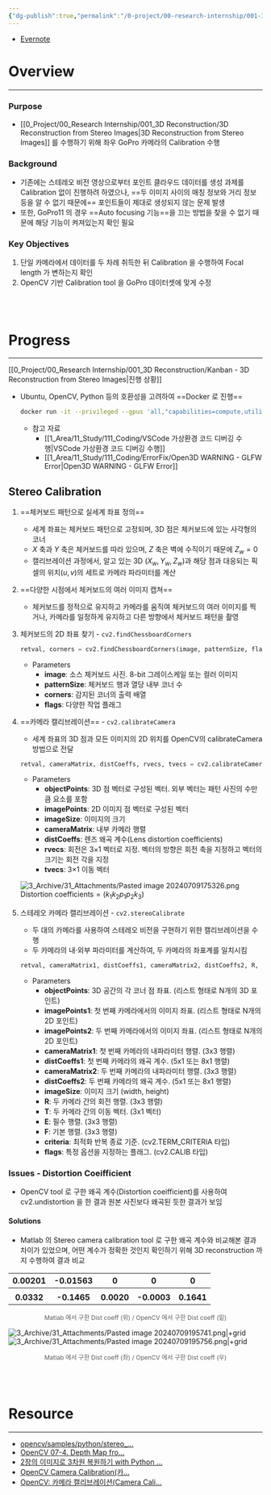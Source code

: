 ```yaml
---
{"dg-publish":true,"permalink":"/0-project/00-research-internship/001-3-d-reconstruction/stereo-calibration/","tags":["Project","Project/Stereo2PCD"]}
---
```


- [Evernote](https://www.evernote.com/shard/s515/sh/3f586871-a7a9-d195-943c-f2b6f0aa830c/Bk850BxaddK85K-Q27CGX3xInL4AYbuC7i6nuUKX5K7vTG3Grh98G32IUg)
# Overview
---
### Purpose
- [[0_Project/00_Research Internship/001_3D Reconstruction/3D Reconstruction from Stereo Images\|3D Reconstruction from Stereo Images]] 를 수행하기 위해 좌우 GoPro 카메라의 Calibration 수행


### Background
- 기존에는 스테레오 비전 영상으로부터 포인트 클라우드 데이터를 생성 과제를 Calibration 없이 진행하려 하였으나, ==두 이미지 사이의 매칭 정보와 거리 정보 등을 알 수 없기 때문에== 포인트들이 제대로 생성되지 않는 문제 발생 
- 또한, GoPro11 의 경우 ==Auto focusing 기능==을 끄는 방법을 찾을 수 없기 때문에 해당 기능이 켜져있는지 확인 필요


### Key Objectives
1. 단일 카메라에서 데이터를 두 차례 취득한 뒤 Calibration 을 수행하여 Focal length 가 변하는지 확인
2. OpenCV 기반 Calibration tool 을 GoPro 데이터셋에 맞게 수정

<br/><br/>

# Progress
---
[[0_Project/00_Research Internship/001_3D Reconstruction/Kanban - 3D Reconstruction from Stereo Images\|진행 상황]]

- Ubuntu, OpenCV, Python 등의 호환성을 고려하여 ==Docker 로 진행==
	```bash
	docker run -it --privileged --gpus 'all,"capabilities=compute,utility,graphics"' -e DISPLAY=unix$DISPLAY -e QT_X11_NO_MITSHM=1 -v /tmp/.X11-unix:/tmp/.X11-unix:rw -v /etc/localtime:/etc/localtime:ro -e TZ=Asia/Seoul -v /dev:/dev -v ~/workspace/dataset:/workspace/dataset -w /workspace --restart always --name stereo2pcd python:3.10.14-bullseye
	```

	- 참고 자료
		- [[1_Area/11_Study/111_Coding/VSCode 가상환경 코드 디버깅 수행\|VSCode 가상환경 코드 디버깅 수행]]
		- [[1_Area/11_Study/111_Coding/ErrorFix/Open3D WARNING - GLFW Error\|Open3D WARNING - GLFW Error]]


## Stereo Calibration

1. ==체커보드 패턴으로 실세계 좌표 정의==
	- 세계 좌표는 체커보드 패턴으로 고정되며, 3D 점은 체커보드에 있는 사각형의 코너
	- $X$ 축과 $Y$ 축은 체커보드를 따라 있으며, $Z$ 축은 벽에 수직이기 때문에 $Z_w=0$
	- 캘리브레이션 과정에서, 알고 있는 3D  ($X_w, Y_w, Z_w$)과 해당 점과 대응되는 픽셀의 위치($u, v$)의 세트로 카메라 파라미터를 계산


1. ==다양한 시점에서 체커보드의 여러 이미지 캡쳐==
	- 체커보드를 정적으로 유지하고 카메라를 움직여 체커보드의 여러 이미지를 찍거나, 카메라를 일정하게 유지하고 다른 방향에서 체커보드 패턴을 촬영


1. 체커보드의 2D 좌표 찾기 - `cv2.findChessboardCorners`
	```python
	retval, corners = cv2.findChessboardCorners(image, patternSize, flags)
	```
	- Parameters
		- **image**: 소스 체커보드 사진. 8-bit 그레이스케일 또는 컬러 이미지
		- **patternSize**: 체커보드 행과 열당 내부 코너 수
		- **corners**: 감지된 코너의 출력 배열
		- **flags**: 다양한 작업 플래그


1. ==카메라 캘리브레이션== - `cv2.calibrateCamera`
	- 세계 좌표의 3D 점과 모든 이미지의 2D 위치를 OpenCV의 calibrateCamera방법으로 전달
	```python
	retval, cameraMatrix, distCoeffs, rvecs, tvecs = cv2.calibrateCamera(objectPoints, imagePoints, imageSize)
	```
	- Parameters
		- **objectPoints**: 3D 점 벡터로 구성된 벡터. 외부 벡터는 패턴 사진의 수만큼 요소를 포함
		- **imagePoints**: 2D 이미지 점 벡터로 구성된 벡터
		- **imageSize**: 이미지의 크기
		- **cameraMatrix**: 내부 카메라 행렬
		- **distCoeffs**: 렌즈 왜곡 계수(Lens distortion coefficients)
		- **rvecs**: 회전은 3×1 벡터로 지정. 벡터의 방향은 회전 축을 지정하고 벡터의 크기는 회전 각을 지정
		- **tvecs**: 3×1 이동 벡터

	![3_Archive/31_Attachments/Pasted image 20240709175326.png](/img/user/3_Archive/31_Attachments/Pasted%20image%2020240709175326.png)
	$\text{Distortion coefficients} = (k_1 k_2 p_1 p_2 k_3)$


1. 스테레오 카메라 캘리브레이션 - `cv2.stereoCalibrate`
	- 두 대의 카메라를 사용하여 스테레오 비전을 구현하기 위한 캘리브레이션을 수행
	- 두 카메라의 내·외부 파라미터를 계산하여, 두 카메라의 좌표계를 일치시킴
	
	```python
	retval, cameraMatrix1, distCoeffs1, cameraMatrix2, distCoeffs2, R, T, E, F = cv2.stereoCalibrate(objectPoints, imagePoints1, imagePoints2, cameraMatrix1, distCoeffs1, cameraMatrix2, distCoeffs2, imageSize, R=None, T=None, E=None, F=None, criteria=None, flags=None)
	```

	- Parameters
		- **objectPoints**: 3D 공간의 각 코너 점 좌표. (리스트 형태로 N개의 3D 포인트)
		- **imagePoints1**: 첫 번째 카메라에서의 이미지 좌표. (리스트 형태로 N개의 2D 포인트)
		- **imagePoints2**: 두 번째 카메라에서의 이미지 좌표. (리스트 형태로 N개의 2D 포인트)
		- **cameraMatrix1**: 첫 번째 카메라의 내파라미터 행렬. (3x3 행렬)
		- **distCoeffs1**: 첫 번째 카메라의 왜곡 계수. (5x1 또는 8x1 행렬)
		- **cameraMatrix2**: 두 번째 카메라의 내파라미터 행렬. (3x3 행렬)
		- **distCoeffs2**: 두 번째 카메라의 왜곡 계수. (5x1 또는 8x1 행렬)
		- **imageSize**: 이미지 크기 (width, height)
		- **R**: 두 카메라 간의 회전 행렬. (3x3 행렬)
		- **T**: 두 카메라 간의 이동 벡터. (3x1 벡터)
		- **E**: 필수 행렬. (3x3 행렬)
		- **F**: 기본 행렬. (3x3 행렬)
		- **criteria**: 최적화 반복 종료 기준. (cv2.TERM_CRITERIA 타입)
		- **flags**: 특정 옵션을 지정하는 플래그. (cv2.CALIB 타입)


### Issues - Distortion Coeifficient

- OpenCV tool 로 구한 왜곡 계수(Distortion coeifficient)를 사용하여 cv2.undistortion 을 한 결과 원본 사진보다 왜곡된 듯한 결과가 보임


#### Solutions

- Matlab 의 Stereo camera calibration tool 로 구한 왜곡 계수와 비교해본 결과 차이가 있었으며, 어떤 계수가 정확한 것인지 확인하기 위해 3D reconstruction 까지 수행하여 결과 비교

|  0.00201   |  -0.01563   |     0      |      0      |     0      |
| :--------: | :---------: | :--------: | :---------: | :--------: |
|            |             |            |             |            |
| **0.0332** | **-0.1465** | **0.0020** | **-0.0003** | **0.1641** |
<center style="font-size: 12; opacity: 0.7">Matlab 에서 구한 Dist coeff (위) / OpenCV 에서 구한 Dist coeff (밑)</center>

![3_Archive/31_Attachments/Pasted image 20240709195741.png|+grid](/img/user/3_Archive/31_Attachments/Pasted%20image%2020240709195741.png)![3_Archive/31_Attachments/Pasted image 20240709195756.png|+grid](/img/user/3_Archive/31_Attachments/Pasted%20image%2020240709195756.png)
<center style="font-size: 12; opacity: 0.7">Matlab 에서 구한 Dist coeff (좌) / OpenCV 에서 구한 Dist coeff (우)</center>

<br/><br/>
# Resource
---

- [opencv/samples/python/stereo\_...](https://github.com/opencv/opencv/blob/master/samples/python/stereo_match.py)
- [OpenCV 07-4. Depth Map fro...](https://leechamin.tistory.com/362)
- [2장의 이미지로 3차원 복원하기 with Python ...](https://zzziito.tistory.com/45)
- [OpenCV Camera Calibration(카...](https://moon-coco.tistory.com/entry/OpenCVCamera-Calibration%EC%B9%B4%EB%A9%94%EB%9D%BC-%EC%99%9C%EA%B3%A1-%ED%8E%B4%EA%B8%B0)
- [OpenCV: 카메라 캘리브레이션(Camera Cali...](https://foss4g.tistory.com/1665)
